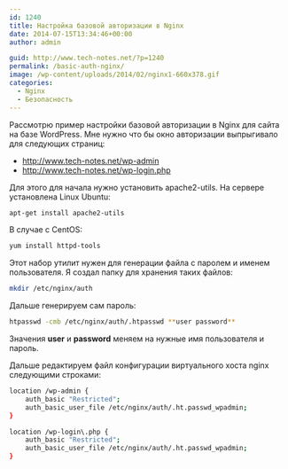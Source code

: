 ```yaml
---
id: 1240
title: Настройка базовой авторизации в Nginx
date: 2014-07-15T13:34:46+00:00
author: admin

guid: http://www.tech-notes.net/?p=1240
permalink: /basic-auth-nginx/
image: /wp-content/uploads/2014/02/nginx1-660x378.gif
categories:
  - Nginx
  - Безопасность
---
```

Рассмотрю пример настройки базовой авторизации в Nginx для сайта на базе WordPress. Мне нужно что бы окно авторизации выпрыгивало для следующих страниц:

  * http://www.tech-notes.net/wp-admin
  * http://www.tech-notes.net/wp-login.php

Для этого для начала нужно установить apache2-utils. На сервере установлена Linux Ubuntu:

```bash
apt-get install apache2-utils
```

В случае с CentOS:

```bash
yum install httpd-tools
```

Этот набор утилит нужен для генерации файла с паролем и именем пользователя. Я создал папку для хранения таких файлов:

```bash
mkdir /etc/nginx/auth
```

Дальше генерируем сам пароль:

```bash
htpasswd -cmb /etc/nginx/auth/.htpasswd **user password**
```

Значения **user** и **password** меняем на нужные имя пользователя и пароль.

Дальше редактируем файл конфигурации виртуального хоста nginx следующими строками:

```bash
location /wp-admin {
	auth_basic "Restricted";
	auth_basic_user_file /etc/nginx/auth/.ht.passwd_wpadmin;
}

location /wp-login\.php {
	auth_basic "Restricted";
	auth_basic_user_file /etc/nginx/auth/.ht.passwd_wpadmin;
}
```
